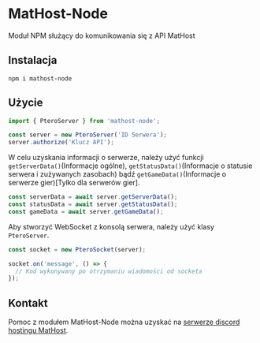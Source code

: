 # MatHost-Node
Moduł NPM służący do komunikowania się z API MatHost

## Instalacja
```
npm i mathost-node
```

## Użycie
```js
import { PteroServer } from 'mathost-node';

const server = new PteroServer('ID Serwera');
server.authorize('Klucz API');
```

W celu uzyskania informacji o serwerze, należy użyć funkcji `getServerData()`(Informacje ogólne), `getStatusData()`(Informacje o statusie serwera i zużywanych zasobach) bądź `getGameData()`(Informacje o serwerze gier)[Tylko dla serwerów gier].
```js
const serverData = await server.getServerData();
const statusData = await server.getStatusData();
const gameData = await server.getGameData();
```

Aby stworzyć WebSocket z konsolą serwera, należy użyć klasy `PteroServer`.
```js
const socket = new PteroSocket(server);

socket.on('message', () => {
  // Kod wykonywany po otrzymaniu wiadomości od socketa
});
```

## Kontakt
Pomoc z modułem MatHost-Node można uzyskać na [serwerze discord hostingu MatHost](https://dc.mathost.eu).
